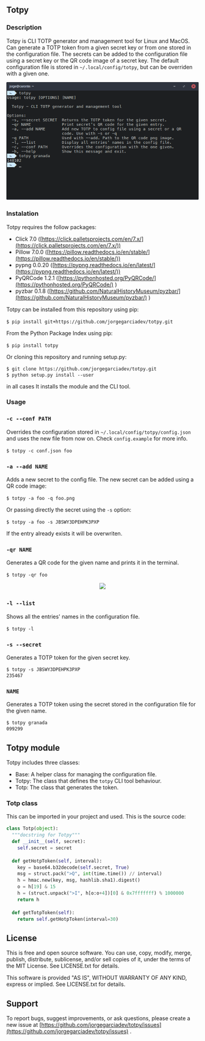 ## Totpy

### Description
Totpy is CLI TOTP generator and management tool for Linux and MacOS. Can generate a TOTP token from a given secret key or from one stored in the configuration file. The secrets can be added to the configuration file using a secret key or the QR code image of a secret key. The default configuration file is stored in ```~/.local/config/totpy```, but can be overriden with a given one.

<div style="text-align:center"><img src="https://raw.githubusercontent.com/jorgegarciadev/totpy/master/img/Screenshot.png" /></div>

### Instalation
Totpy requires the follow packages:

- Click 7.0 ([https://click.palletsprojects.com/en/7.x/](https://click.palletsprojects.com/en/7.x/))
- Pillow 7.0.0 ([https://pillow.readthedocs.io/en/stable/](https://pillow.readthedocs.io/en/stable/))
- pypng 0.0.20 ([https://pypng.readthedocs.io/en/latest/](https://pypng.readthedocs.io/en/latest/))
- PyQRCode 1.2.1 ([https://pythonhosted.org/PyQRCode/](https://pythonhosted.org/PyQRCode/) )
- pyzbar 0.1.8 ([https://github.com/NaturalHistoryMuseum/pyzbar/](https://github.com/NaturalHistoryMuseum/pyzbar/) )

Totpy can be installed from this repository using pip:

```$ pip install git+https://github.com/jorgegarciadev/totpy.git```

From the Python Package Index using pip:

```$ pip install totpy```

Or cloning this repository and running setup.py:

```
$ git clone https://github.com/jorgegarciadev/totpy.git
$ python setup.py install --user
```

in all cases It installs the module and the CLI tool.

### Usage

### ```-c --conf PATH```

Overrides the configuration stored in ```~/.local/config/totpy/config.json``` and uses the new file from now on. Check ```config.example``` for more info.

```$ totpy -c conf.json foo```


### ```-a --add NAME```

Adds a new secret to the config file. The new secret can be added using a QR code image:

```$ totpy -a foo -q foo.png```

Or passing directly the secret using the ```-s``` option:

```$ totpy -a foo -s JBSWY3DPEHPK3PXP```

If the entry already exists it will be overwriten.


### ```-qr NAME```

Generates a QR code for the given name and prints it in the terminal.

```$ totpy -qr foo```

<div style="text-align:center"><img src="https://raw.githubusercontent.com/jorgegarciadev/totpy/master/img/Screenshot2.png" /></div>


### ```-l --list```

Shows all the entries' names in the configuration file.

```$ totpy -l```


### ```-s --secret```

Generates a TOTP token for the given secret key.

```
$ totpy -s JBSWY3DPEHPK3PXP
235467
```


### ```NAME```

Generates a TOTP token using the secret stored in the configuration file for the given name.

```
$ totpy granada
099299
```


## Totpy module

Totpy includes three classes:

- Base: A helper class for managing the configuration file.
- Totpy: The class that defines the ```totpy``` CLI tool behaviour.
- Totp: The class that generates the token.

### Totp class

This can be imported in your project and used. This is the source code:

```python
class Totp(object):
  """docstring for Totpy"""
  def __init__(self, secret):
    self.secret = secret

  def getHotpToken(self, interval):
    key = base64.b32decode(self.secret, True)
    msg = struct.pack(">Q", int(time.time()) // interval)
    h = hmac.new(key, msg, hashlib.sha1).digest()
    o = h[19] & 15
    h = (struct.unpack(">I", h[o:o+4])[0] & 0x7fffffff) % 1000000
    return h

  def getTotpToken(self):
    return self.getHotpToken(interval=30)
```
## License

This is free and open source software. You can use, copy, modify, merge, publish, distribute, sublicense, and/or sell copies of it, under the terms of the MIT License. See LICENSE.txt for details.

This software is provided "AS IS", WITHOUT WARRANTY OF ANY KIND, express or implied. See LICENSE.txt for details.


## Support

To report bugs, suggest improvements, or ask questions, please create a new issue at [https://github.com/jorgegarciadev/totpy/issues](https://github.com/jorgegarciadev/totpy/issues) .